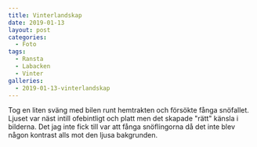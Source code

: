 ```yaml
---
title: Vinterlandskap
date: 2019-01-13
layout: post
categories:
  - Foto
tags:
  - Ransta
  - Labacken
  - Vinter
galleries:
  - 2019-01-13-vinterlandskap
---
```


Tog en liten sväng med bilen runt hemtrakten och försökte fånga snöfallet. Ljuset var näst intill ofebintligt och platt men det skapade "rätt" känsla i bilderna. Det jag inte fick till var att fånga snöflingorna då det inte blev någon kontrast alls mot den ljusa bakgrunden.
